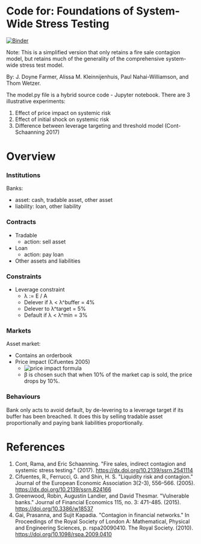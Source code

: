# Code for: Foundations of System-Wide Stress Testing

[![Binder](https://mybinder.org/badge_logo.svg)](https://mybinder.org/v2/gh/ox-inet-resilience/bank_contagion/master)

Note: This is a simplified version that only retains a fire sale contagion
model, but retains much of the generality of the comprehensive system-wide
stress test model.

By: J. Doyne Farmer, Alissa M. Kleinnijenhuis, Paul Nahai-Williamson, and Thom Wetzer.

The model.py file is a hybrid source code - Jupyter notebook.
There are 3 illustrative experiments:
1. Effect of price impact on systemic risk
2. Effect of initial shock on systemic risk
3. Difference between leverage targeting and threshold model (Cont-Schaanning 2017)

# Overview

### Institutions

Banks:
- asset: cash, tradable asset, other asset
- liability: loan, other liability

### Contracts

- Tradable
  - action: sell asset
- Loan
  - action: pay loan
- Other assets and liabilities

### Constraints

- Leverage constraint
  - λ := E / A
  - Delever if λ < λ^buffer = 4%
  - Delever to λ^target = 5%
  - Default if λ < λ^min = 3%

### Markets

Asset market:
- Contains an orderbook
- Price impact (Cifuentes 2005)
  - ![price impact formula](https://latex.codecogs.com/svg.latex?p'&space;=&space;p&space;\exp{\left[-\beta&space;\frac{\mathrm{sold}}{\mathrm{marketcap}}\right]})
  - β is chosen such that when 10% of the market cap is sold, the price drops by 10%.

### Behaviours

Bank only acts to avoid default, by de-levering to a leverage target if its
buffer has been breached. It does this by selling tradable asset proportionally
and paying bank liabilities proportionally.

# References
1. Cont, Rama, and Eric Schaanning. "Fire sales, indirect contagion and systemic stress testing." (2017).
   https://dx.doi.org/10.2139/ssrn.2541114
2. Cifuentes, R., Ferrucci, G. and Shin, H. S. "Liquidity risk and contagion." Journal of the European Economic Association 3(2-3), 556–566. (2005).
   https://dx.doi.org/10.2139/ssrn.824166
3. Greenwood, Robin, Augustin Landier, and David Thesmar. "Vulnerable banks." Journal of Financial Economics 115, no. 3: 471-485. (2015).
   https://doi.org/10.3386/w18537
4. Gai, Prasanna, and Sujit Kapadia. "Contagion in financial networks." In Proceedings of the Royal Society of London A: Mathematical, Physical and Engineering Sciences, p. rspa20090410. The Royal Society. (2010).
   https://doi.org/10.1098/rspa.2009.0410
